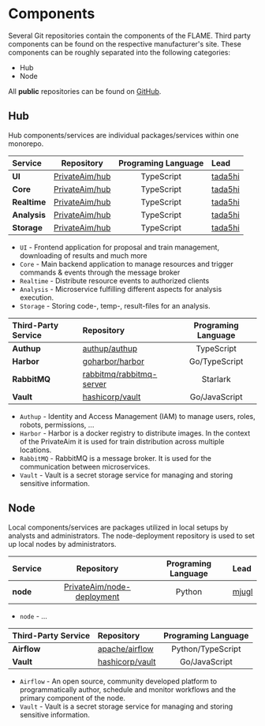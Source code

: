 # Components
Several Git repositories contain the components of the FLAME.
Third party components can be found on the respective manufacturer's site.
These components can be roughly separated into the following categories:

* Hub
* Node

All **public** repositories can be found on [GitHub](https://github.com/PrivateAim).

## Hub
Hub components/services are individual packages/services within one monorepo.

| Service             |                     Repository                      | Programing Language | Lead                                  |
|:--------------------|:---------------------------------------------------:|:-------------------:|:--------------------------------------|
| **UI**              | [PrivateAim/hub](https://github.com/PrivateAim/hub) |     TypeScript      | [tada5hi](https://github.com/tada5hi) |
| **Core**            | [PrivateAim/hub](https://github.com/PrivateAim/hub) |     TypeScript      | [tada5hi](https://github.com/tada5hi) |
| **Realtime**        | [PrivateAim/hub](https://github.com/PrivateAim/hub) |     TypeScript      | [tada5hi](https://github.com/tada5hi) |
| **Analysis**        | [PrivateAim/hub](https://github.com/PrivateAim/hub) |     TypeScript      | [tada5hi](https://github.com/tada5hi) |
| **Storage**         | [PrivateAim/hub](https://github.com/PrivateAim/hub) |     TypeScript      | [tada5hi](https://github.com/tada5hi) |


* `UI` - Frontend application for proposal and train management, downloading of results and much more
* `Core` - Main backend application to manage resources and trigger commands & events through the message broker
* `Realtime` - Distribute resource events to authorized clients
* `Analysis` - Microservice fulfilling different aspects for analysis execution.
* `Storage` - Storing code-, temp-, result-files for an analysis.


| Third-Party Service | Repository                                                              | Programing Language |
|:--------------------|:------------------------------------------------------------------------|:-------------------:|
| **Authup**          | [authup/authup](https://github.com/authup/authup)                       |     TypeScript      |
| **Harbor**          | [goharbor/harbor](https://github.com/goharbor/harbor)                   |    Go/TypeScript    |
| **RabbitMQ**        | [rabbitmq/rabbitmq-server](https://github.com/rabbitmq/rabbitmq-server) |      Starlark       |
| **Vault**           | [hashicorp/vault](https://github.com/hashicorp/vault)                   |    Go/JavaScript    |

* `Authup` - Identity and Access Management (IAM) to manage users, roles, robots, permissions, ...
* `Harbor` - Harbor is a docker registry to distribute images. In the context of the PrivateAim it is used for train distribution across multiple locations.
* `RabbitMQ` - RabbitMQ is a message broker. It is used for the communication between microservices.
* `Vault` - Vault is a secret storage service for managing and storing sensitive information.

## Node
Local components/services are packages utilized in local setups by analysts and administrators. The node-deployment
repository is used to set up local nodes by administrators.

| Service                |                                 Repository                                  | Programing Language | Lead                               |
|:-----------------------|:---------------------------------------------------------------------------:|:-------------------:|:-----------------------------------|
| **node**               | [PrivateAim/node-deployment](https://github.com/PrivateAIM/node-deployment) |       Python        | [mjugl](https://github.com/mjugl)  |

* `node` - ...

| Third-Party Service | Repository                                            | Programing Language |
|:--------------------|:------------------------------------------------------|:-------------------:|
| **Airflow**         | [apache/airflow](https://github.com/apache/airflow)   |  Python/TypeScript  |
| **Vault**           | [hashicorp/vault](https://github.com/hashicorp/vault) |    Go/JavaScript    |

* `Airflow` - An open source, community developed platform to programmatically author,
  schedule and monitor workflows and the primary component of the node.
* `Vault` - Vault is a secret storage service for managing and storing sensitive information.

